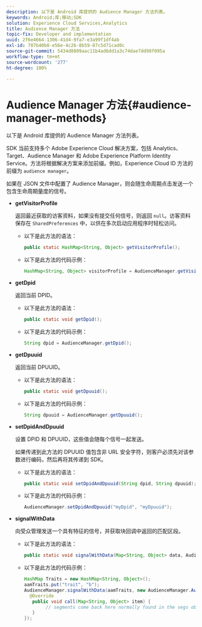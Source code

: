 ```yaml
---
description: 以下是 Android 库提供的 Audience Manager 方法列表。
keywords: Android;库;移动;SDK
solution: Experience Cloud Services,Analytics
title: Audience Manager 方法
topic-fix: Developer and implementation
uuid: 2f6e4664-1306-41d4-9fa7-e3a99f1df4ab
exl-id: 707b40b8-e56e-4c26-8b59-87c5d71cad0c
source-git-commit: 5434d8809aac11b4ad6dd1a3c74dae7dd98f095a
workflow-type: tm+mt
source-wordcount: '277'
ht-degree: 100%

---
```


# Audience Manager 方法{#audience-manager-methods}

以下是 Android 库提供的 Audience Manager 方法列表。

SDK 当前支持多个 Adobe Experience Cloud 解决方案，包括 Analytics、Target、Audience Manager 和 Adobe Experience Platform Identity Service。方法将根据解决方案来添加前缀。例如，Experience Cloud ID 方法的前缀为 `audience manager`。

如果在 JSON 文件中配置了 Audience Manager，则会随生命周期点击发送一个包含生命周期量度的信号。

* **getVisitorProfile**

   返回最近获取的访客资料，如果没有提交任何信号，则返回 `null`。访客资料保存在 `SharedPreferences` 中，以供在多次启动应用程序时轻松访问。

   * 以下是此方法的语法：

      ```java
      public static HashMap<String, Object> getVisitorProfile(); 
      ```

   * 以下是此方法的代码示例：

      ```java
      HashMap<String, Object> visitorProfile = AudienceManager.getVisitorProfile(); 
      ```

* **getDpid**

   返回当前 DPID。

   * 以下是此方法的语法：

      ```java
      public static void getDpid(); 
      ```

   * 以下是此方法的代码示例：

      ```java
      String dpid = AudienceManager.getDpid(); 
      ```

* **getDpuuid**

   返回当前 DPUUID。

   * 以下是此方法的语法：

      ```java
      public static void getDpuuid(); 
      ```

   * 以下是此方法的代码示例：

      ```java
      String dpuuid = AudienceManager.getDpuuid(); 
      ```

* **setDpidAndDpuuid**

   设置 DPID 和 DPUUID，这些值会随每个信号一起发送。

   如果传递到此方法的 DPUUID 值包含非 URL 安全字符，则客户必须先对该参数进行编码，然后再将其传递到 SDK。

   * 以下是此方法的语法：

      ```java
      public static void setDpidAndDpuuid(String dpid, String dpuuid); 
      ```

   * 以下是此方法的代码示例：

      ```java
      AudienceManager.setDpidAndDpuuid("myDpid", "myDpuuid"); 
      ```

* **signalWithData**

   向受众管理发送一个具有特征的信号，并获取块回调中返回的匹配区段。

   * 以下是此方法的语法：

      ```java
      public static void signalWithData(Map<String, Object> data, AudienceManagerCallback<Map<String, Object>> callback);
      ```

   * 以下是此方法的代码示例：

      ```java
      HashMap Traits = new HashMap<String, Object>();
      aamTraits.put("trait", "b");
      AudienceManager.signalWithData(aamTraits, new AudienceManager.AudienceManagerCallback<Map<String, Object>> () {
        @Override
         public void call(Map<String, Object> item) { 
              // segments come back here normally found in the segs object of your json 
         }
      });
      ```
